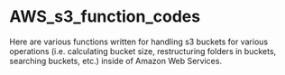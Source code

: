 # AWS_s3_function_codes

Here are various functions written for handling s3 buckets for various operations (i.e. calculating bucket size, restructuring folders in buckets, searching buckets, etc.) inside of Amazon Web Services. 

